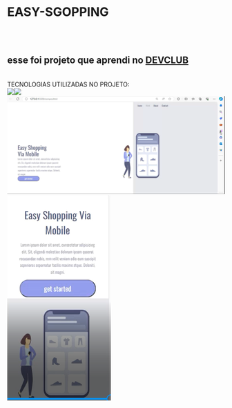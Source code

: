 <h1>EASY-SGOPPING</h1>
<BR>
<BR>
<H2> esse foi projeto que aprendi no <a href="https://rodolfomori.com.br/devclub/"> DEVCLUB</a> </H2>
<br>
TECNOLOGIAS UTILIZADAS NO PROJETO:
<br>
<img src="https://img.shields.io/badge/HTML5-E34F26?style=for-the-badge&logo=html5&logoColor=white"/><img src="https://img.shields.io/badge/CSS3-1572B6?style=for-the-badge&logo=css3&logoColor=white"/>
<img src="https://github.com/edu-pro041/easy-shopping/blob/main/Captura%20de%20tela%202024-01-08%20202231.png"/>
<br>
<img src="https://github.com/edu-pro041/easy-shopping/blob/main/Captura%20de%20tela%202024-01-08%20202535.png"/>

